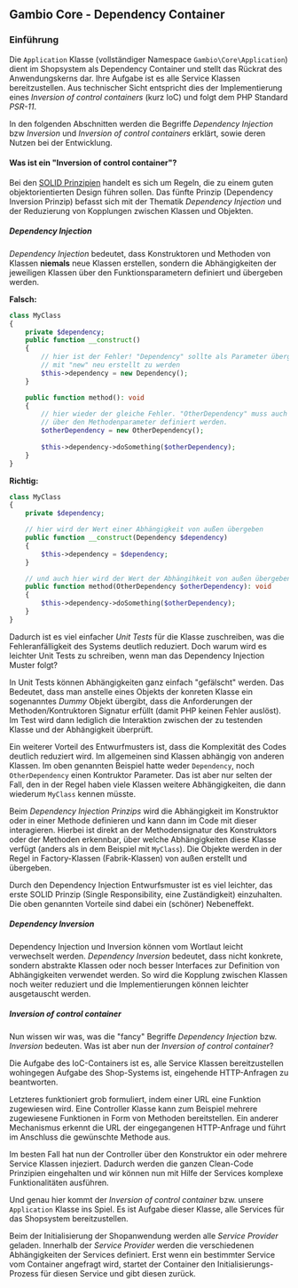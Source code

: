## Gambio Core - Dependency Container


### Einführung

Die `Application` Klasse (vollständiger Namespace `Gambio\Core\Application`) dient im Shopsystem als Dependency
Container und stellt das Rückrat des Anwendungskerns dar. Ihre Aufgabe ist es alle Service Klassen bereitzustellen. 
Aus technischer Sicht entspricht dies der Implementierung eines *Inversion of control containers* (kurz IoC) und folgt
dem PHP Standard *PSR-11*.

In den folgenden Abschnitten werden die Begriffe *Dependency Injection* bzw *Inversion* und *Inversion of control
containers* erklärt, sowie deren Nutzen bei der Entwicklung.


#### Was ist ein "Inversion of control container"?

Bei den [SOLID Prinzipien](https://de.wikipedia.org/wiki/Solid_(Software)) handelt es sich um Regeln, die zu einem
guten objektorientierten Design führen sollen. Das fünfte Prinzip (Dependency Inversion Prinzip) befasst sich mit
der Thematik *Dependency Injection* und der Reduzierung von Kopplungen zwischen Klassen und Objekten.


##### Dependency Injection

*Dependency Injection* bedeutet, dass Konstruktoren und Methoden von Klassen **niemals** neue Klassen erstellen,
sondern die Abhängigkeiten der jeweiligen Klassen über den Funktionsparametern definiert und übergeben werden.

__Falsch:__

```php
class MyClass
{
    private $dependency;
    public function __construct() 
    {
        // hier ist der Fehler! "Dependency" sollte als Parameter übergeben werden anstatt 
        // mit "new" neu erstellt zu werden
        $this->dependency = new Dependency();
    }

    public function method(): void
    {
        // hier wieder der gleiche Fehler. "OtherDependency" muss auch hier als Abhängigkeit
        // über den Methodenparameter definiert werden.
        $otherDependency = new OtherDependency();
        
        $this->dependency->doSomething($otherDependency);
    }
}
```

__Richtig:__

```php
class MyClass
{
    private $dependency;

    // hier wird der Wert einer Abhängigkeit von außen übergeben
    public function __construct(Dependency $dependency) 
    {
        $this->dependency = $dependency;
    }

    // und auch hier wird der Wert der Abhängihkeit von außen übergeben
    public function method(OtherDependency $otherDependency): void
    {
        $this->dependency->doSomething($otherDependency);
    }
}
```

Dadurch ist es viel einfacher *Unit Tests* für die Klasse zuschreiben, was die Fehleranfälligkeit des Systems
deutlich reduziert. Doch warum wird es leichter Unit Tests zu schreiben, wenn man das Dependency Injection Muster folgt?

In Unit Tests können Abhängigkeiten ganz einfach "gefälscht" werden. Das Bedeutet, dass man anstelle eines Objekts der
konreten Klasse ein sogenanntes *Dummy* Objekt übergibt, dass die Anforderungen der Methoden/Kontruktoren Signatur
erfüllt (damit PHP keinen Fehler auslöst). Im Test wird dann lediglich die Interaktion zwischen der zu testenden Klasse
und der Abhängigkeit überprüft.

Ein weiterer Vorteil des Entwurfmusters ist, dass die Komplexität des Codes deutlich reduziert wird. Im allgemeinen sind
Klassen abhängig von anderen Klassen. Im oben genannten Beispiel hatte weder `Dependency`, noch `OtherDependency` einen
Kontruktor Parameter. Das ist aber nur selten der Fall, den in der Regel haben viele Klassen weitere Abhängigkeiten,
die dann wiederum `MyClass` kennen müsste.

Beim *Dependency Injection Prinzips* wird die Abhängigkeit im Konstruktor oder in einer Methode definieren und kann
dann im Code mit dieser interagieren. Hierbei ist direkt an der Methodensignatur des Konstruktors oder der Methoden
erkennbar, über welche Abhängigkeiten diese Klasse verfügt (anders als in dem Beispiel mit `MyClass`). Die Objekte
werden in der Regel in Factory-Klassen (Fabrik-Klassen) von außen erstellt und übergeben.

Durch den Dependency Injection Entwurfsmuster ist es viel leichter, das erste SOLID Prinzip (Single Responsibility,
eine Zuständigkeit) einzuhalten. Die oben genannten Vorteile sind dabei ein (schöner) Nebeneffekt.


##### Dependency Inversion

Dependency Injection und Inversion können vom Wortlaut leicht verwechselt werden. *Dependency Inversion* bedeutet, dass 
nicht konkrete, sondern abstrakte Klassen oder noch besser Interfaces zur Definition von Abhängigkeiten verwendet
werden. So wird die Kopplung zwischen Klassen noch weiter reduziert und die Implementierungen können leichter
ausgetauscht werden.


##### Inversion of control container

Nun wissen wir was, was die "fancy" Begriffe *Dependency Injection* bzw. *Inversion* bedeuten. Was ist aber nun der 
*Inversion of control container*?

Die Aufgabe des IoC-Containers ist es, alle Service Klassen bereitzustellen wohingegen Aufgabe des Shop-Systems ist,
eingehende HTTP-Anfragen zu beantworten.

Letzteres funktioniert grob formuliert, indem einer URL eine Funktion zugewiesen wird. Eine Controller Klasse kann
zum Beispiel mehrere zugewiesene Funktionen in Form von Methoden bereitstellen. Ein anderer Mechanismus erkennt die URL
der eingegangenen HTTP-Anfrage und führt im Anschluss die gewünschte Methode aus.

Im besten Fall hat nun der Controller über den Konstruktor ein oder mehrere Service Klassen injeziert. Dadurch werden
die ganzen Clean-Code Prinzipien eingehalten und wir können nun mit Hilfe der Services komplexe Funktionalitäten
ausführen.

Und genau hier kommt der *Inversion of control container* bzw. unsere `Application` Klasse ins Spiel. Es ist Aufgabe
dieser Klasse, alle Services für das Shopsystem bereitzustellen.

Beim der Initialisierung der Shopanwendung werden alle *Service Provider* geladen. Innerhalb der *Service Provider*
werden die verschiedenen Abhängigkeiten der Services definiert. Erst wenn ein bestimmter Service vom Container angefragt
wird, startet der Container den Initialisierungs-Prozess für diesen Service und gibt diesen zurück.